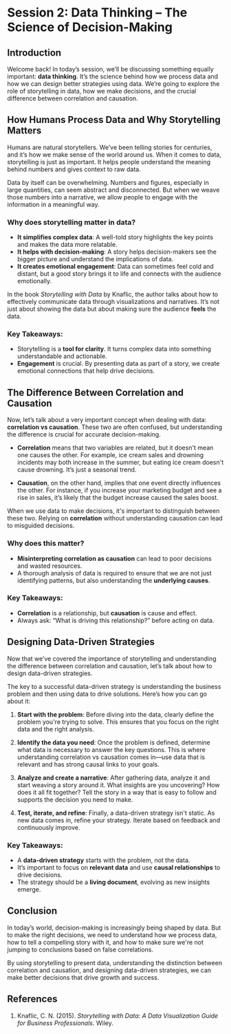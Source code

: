 # Session 2: Data Thinking – The Science of Decision-Making

## Introduction

Welcome back! In today’s session, we’ll be discussing something equally important: **data thinking**. It’s the science behind how we process data and how we can design better strategies using data. We’re going to explore the role of storytelling in data, how we make decisions, and the crucial difference between correlation and causation. 

## How Humans Process Data and Why Storytelling Matters

Humans are natural storytellers. We’ve been telling stories for centuries, and it’s how we make sense of the world around us. When it comes to data, storytelling is just as important. It helps people understand the meaning behind numbers and gives context to raw data.

Data by itself can be overwhelming. Numbers and figures, especially in large quantities, can seem abstract and disconnected. But when we weave those numbers into a narrative, we allow people to engage with the information in a meaningful way.

### Why does storytelling matter in data?
- **It simplifies complex data**: A well-told story highlights the key points and makes the data more relatable.
- **It helps with decision-making**: A story helps decision-makers see the bigger picture and understand the implications of data.
- **It creates emotional engagement**: Data can sometimes feel cold and distant, but a good story brings it to life and connects with the audience emotionally.

In the book *Storytelling with Data* by Knaflic, the author talks about how to effectively communicate data through visualizations and narratives. It’s not just about showing the data but about making sure the audience **feels** the data.

### Key Takeaways:
- Storytelling is a **tool for clarity**. It turns complex data into something understandable and actionable.
- **Engagement** is crucial. By presenting data as part of a story, we create emotional connections that help drive decisions.

## The Difference Between Correlation and Causation

Now, let’s talk about a very important concept when dealing with data: **correlation vs causation**. These two are often confused, but understanding the difference is crucial for accurate decision-making.

- **Correlation** means that two variables are related, but it doesn't mean one causes the other. For example, ice cream sales and drowning incidents may both increase in the summer, but eating ice cream doesn't cause drowning. It’s just a seasonal trend.
  
- **Causation**, on the other hand, implies that one event directly influences the other. For instance, if you increase your marketing budget and see a rise in sales, it’s likely that the budget increase caused the sales boost.

When we use data to make decisions, it's important to distinguish between these two. Relying on **correlation** without understanding causation can lead to misguided decisions.

### Why does this matter?
- **Misinterpreting correlation as causation** can lead to poor decisions and wasted resources.
- A thorough analysis of data is required to ensure that we are not just identifying patterns, but also understanding the **underlying causes**.

### Key Takeaways:
- **Correlation** is a relationship, but **causation** is cause and effect.
- Always ask: “What is driving this relationship?” before acting on data.

## Designing Data-Driven Strategies

Now that we’ve covered the importance of storytelling and understanding the difference between correlation and causation, let’s talk about how to design data-driven strategies.

The key to a successful data-driven strategy is understanding the business problem and then using data to drive solutions. Here’s how you can go about it:

1. **Start with the problem**: Before diving into the data, clearly define the problem you're trying to solve. This ensures that you focus on the right data and the right analysis.
  
2. **Identify the data you need**: Once the problem is defined, determine what data is necessary to answer the key questions. This is where understanding correlation vs causation comes in—use data that is relevant and has strong causal links to your goals.
  
3. **Analyze and create a narrative**: After gathering data, analyze it and start weaving a story around it. What insights are you uncovering? How does it all fit together? Tell the story in a way that is easy to follow and supports the decision you need to make.
  
4. **Test, iterate, and refine**: Finally, a data-driven strategy isn't static. As new data comes in, refine your strategy. Iterate based on feedback and continuously improve.

### Key Takeaways:
- A **data-driven strategy** starts with the problem, not the data.
- It’s important to focus on **relevant data** and use **causal relationships** to drive decisions.
- The strategy should be a **living document**, evolving as new insights emerge.

## Conclusion

In today’s world, decision-making is increasingly being shaped by data. But to make the right decisions, we need to understand how we process data, how to tell a compelling story with it, and how to make sure we're not jumping to conclusions based on false correlations.

By using storytelling to present data, understanding the distinction between correlation and causation, and designing data-driven strategies, we can make better decisions that drive growth and success.

## References

1. Knaflic, C. N. (2015). *Storytelling with Data: A Data Visualization Guide for Business Professionals*. Wiley.
